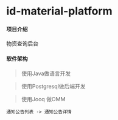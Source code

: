 # id-material-platform 

#### 项目介绍
物资查询后台

#### 软件架构
 > 使用Java做语言开发
 
 > 使用Postgresql做后端开发
 
 > 使用Jooq 做OMM
 
 
 
    通知公告列表 -> 通知公告详情
  
 